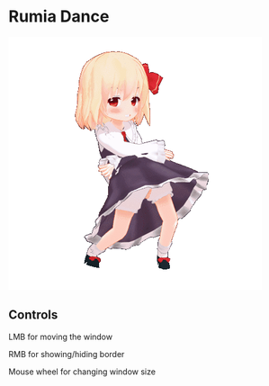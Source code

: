 # Rumia Dance

![](rumia-dance.gif)

## Controls

LMB for moving the window

RMB for showing/hiding border

Mouse wheel for changing window size
